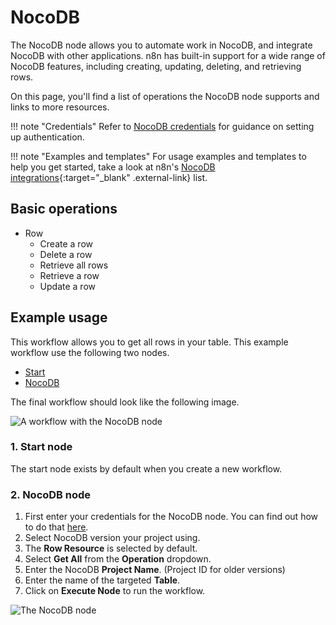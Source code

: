 # NocoDB

The NocoDB node allows you to automate work in NocoDB, and integrate NocoDB with other applications. n8n has built-in support for a wide range of NocoDB features, including creating, updating, deleting, and retrieving rows. 

On this page, you'll find a list of operations the NocoDB node supports and links to more resources.

!!! note "Credentials"
    Refer to [NocoDB credentials](/integrations/builtin/credentials/nocodb/) for guidance on setting up authentication. 

!!! note "Examples and templates"
    For usage examples and templates to help you get started, take a look at n8n's [NocoDB integrations](https://n8n.io/integrations/nocodb/){:target="_blank" .external-link} list.


## Basic operations

* Row
    * Create a row
    * Delete a row
    * Retrieve all rows
    * Retrieve a row
    * Update a row

## Example usage

This workflow allows you to get all rows in your table.
This example workflow use the following two nodes.

- [Start](/integrations/builtin/core-nodes/n8n-nodes-base.start/)
- [NocoDB]()

The final workflow should look like the following image.

![A workflow with the NocoDB node](/_images/integrations/builtin/app-nodes/nocodb/workflow.png)

### 1. Start node

The start node exists by default when you create a new workflow.

### 2. NocoDB node

1. First enter your credentials for the NocoDB node. You can find out how to do that [here](/integrations/builtin/credentials/nocodb/).
2. Select NocoDB version your project using.
3. The **Row Resource** is selected by default.
4. Select **Get All** from the **Operation** dropdown.
5. Enter the NocoDB **Project Name**. (Project ID for older versions)
6. Enter the name of the targeted **Table**.
7. Click on **Execute Node** to run the workflow.

![The NocoDB node](/_images/integrations/builtin/app-nodes/nocodb/nocodb_node.png)
